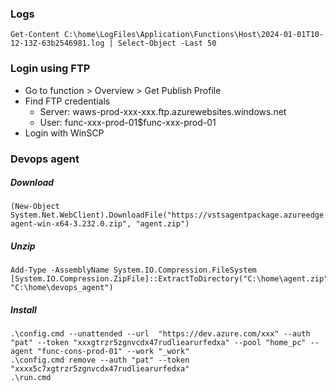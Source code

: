 ### Logs

```pwsh
Get-Content C:\home\LogFiles\Application\Functions\Host\2024-01-01T10-12-13Z-63b2546981.log | Select-Object -Last 50
```

### Login using FTP
- Go to function > Overview > Get Publish Profile
- Find FTP credentials
    - Server: waws-prod-xxx-xxx.ftp.azurewebsites.windows.net
    - User: func-xxx-prod-01\$func-xxx-prod-01
- Login with WinSCP
### Devops agent
##### Download
```pwsh
(New-Object System.Net.WebClient).DownloadFile("https://vstsagentpackage.azureedge.net/agent/3.232.0/vsts-agent-win-x64-3.232.0.zip", "agent.zip")
```
##### Unzip
```pwsh
Add-Type -AssemblyName System.IO.Compression.FileSystem
[System.IO.Compression.ZipFile]::ExtractToDirectory("C:\home\agent.zip", "C:\home\devops_agent")
```
##### Install
```pwsh
.\config.cmd --unattended --url  "https://dev.azure.com/xxx" --auth "pat" --token "xxxgtrzr5zgnvcdx47rudliearurfedxa" --pool "home_pc" --agent "func-cons-prod-01" --work "_work" 
.\config.cmd remove --auth "pat" --token "xxxx5c7xgtrzr5zgnvcdx47rudliearurfedxa"
.\run.cmd
```
